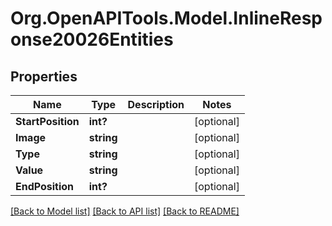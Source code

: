 # Org.OpenAPITools.Model.InlineResponse20026Entities

## Properties

Name | Type | Description | Notes
------------ | ------------- | ------------- | -------------
**StartPosition** | **int?** |  | [optional] 
**Image** | **string** |  | [optional] 
**Type** | **string** |  | [optional] 
**Value** | **string** |  | [optional] 
**EndPosition** | **int?** |  | [optional] 

[[Back to Model list]](../README.md#documentation-for-models) [[Back to API list]](../README.md#documentation-for-api-endpoints) [[Back to README]](../README.md)

